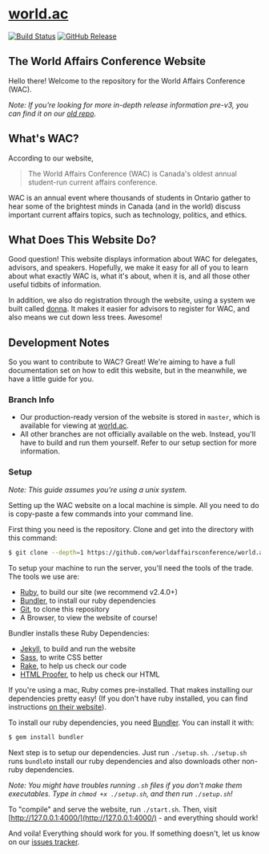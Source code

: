# [world.ac](http://world.ac)
[![Build Status](https://travis-ci.org/worldaffairsconference/world.ac.svg?branch=master)](https://travis-ci.org/worldaffairsconference/world.ac)
[![GitHub Release](https://img.shields.io/github/release/worldaffairsconference/world.ac.svg)](https://github.com/worldaffairsconference/world.ac/releases)

## The World Affairs Conference Website

Hello there! Welcome to the repository for the World Affairs Conference (WAC).

*Note: If you're looking for more in-depth release information pre-v3, you can find it on our [old repo](https://github.com/malsf21/world.ac)*.

## What's WAC?

According to our website,

> The World Affairs Conference (WAC) is Canada's oldest annual student-run current affairs conference.

WAC is an annual event where thousands of students in Ontario gather to hear some of the brightest minds in Canada (and in the world) discuss important current affairs topics, such as technology, politics, and ethics.

## What Does This Website Do?

Good question! This website displays information about WAC for delegates, advisors, and speakers. Hopefully, we make it easy for all of you to learn about what exactly WAC is, what it's about, when it is, and all those other useful tidbits of information.

In addition, we also do registration through the website, using a system we built called [donna](https://github.com/worldaffairsconference/donna). It makes it easier for advisors to register for WAC, and also means we cut down less trees. Awesome!

## Development Notes

So you want to contribute to WAC? Great! We're aiming to have a full documentation set on how to edit this website, but in the meanwhile, we have a little guide for you.

### Branch Info

* Our production-ready version of the website is stored in `master`, which is available for viewing at [world.ac](http://world.ac).
* All other branches are not officially available on the web. Instead, you'll have to build and run them yourself. Refer to our setup section for more information.

### Setup

*Note: This guide assumes you're using a unix system.*

Setting up the WAC website on a local machine is simple. All you need to do is copy-paste a few commands into your command line.

First thing you need is the repository. Clone and get into the directory with this command:

```bash
$ git clone --depth=1 https://github.com/worldaffairsconference/world.ac.git && cd world.ac
```

To setup your machine to run the server, you'll need the tools of the trade. The tools we use are:

* [Ruby](https://www.ruby-lang.org/en/), to build our site (we recommend v2.4.0+)
* [Bundler](https://bundler.io/), to install our ruby dependencies
* [Git](https://git-scm.com/), to clone this repository
* A Browser, to view the website of course!

Bundler installs these Ruby Dependencies:
* [Jekyll](https://jekyllrb.com), to build and run the website
* [Sass](http://sass-lang.com/), to write CSS better
* [Rake](https://github.com/ruby/rake), to help us check our code
* [HTML Proofer](https://github.com/gjtorikian/html-proofer), to help us check our HTML

If you're using a mac, Ruby comes pre-installed. That makes installing our dependencies pretty easy! (If you don't have ruby installed, you can find instructions [on their website](https://www.ruby-lang.org/en/)).

To install our ruby dependencies, you need [Bundler](https://bundler.io/). You can install it with:

```bash
$ gem install bundler
```

Next step is to setup our dependencies. Just run `./setup.sh`. `./setup.sh` runs `bundle`to install our ruby dependencies and also downloads other non-ruby dependencies.

*Note: You might have troubles running `.sh` files if you don't make them executables. Type in `chmod +x ./setup.sh`, and then run `./setup.sh`!*

To "compile" and serve the website, run `./start.sh`. Then, visit [http://127.0.0.1:4000/](http://127.0.0.1:4000/) - and everything should work!

And voila! Everything should work for you. If something doesn't, let us know on our [issues tracker](https://github.com/malsf21/world.ac/issues).
